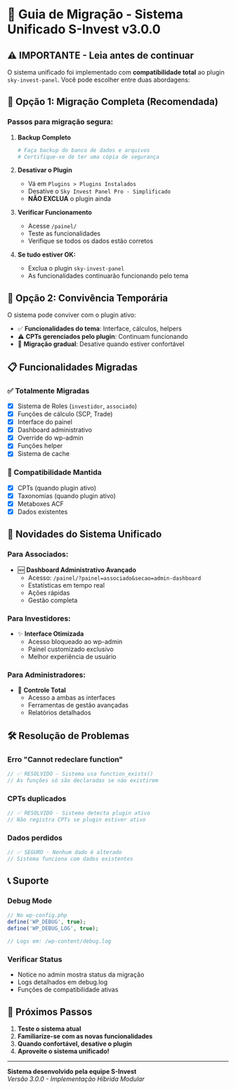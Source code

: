 # 🔄 Guia de Migração - Sistema Unificado S-Invest v3.0.0

## ⚠️ IMPORTANTE - Leia antes de continuar

O sistema unificado foi implementado com **compatibilidade total** ao plugin `sky-invest-panel`. Você pode escolher entre duas abordagens:

## 🔀 Opção 1: Migração Completa (Recomendada)

### Passos para migração segura:

1. **Backup Completo**
   ```bash
   # Faça backup do banco de dados e arquivos
   # Certifique-se de ter uma cópia de segurança
   ```

2. **Desativar o Plugin**
   - Vá em `Plugins > Plugins Instalados`
   - Desative o `Sky Invest Panel Pro - Simplificado`
   - **NÃO EXCLUA** o plugin ainda

3. **Verificar Funcionamento**
   - Acesse `/painel/` 
   - Teste as funcionalidades
   - Verifique se todos os dados estão corretos

4. **Se tudo estiver OK:**
   - Exclua o plugin `sky-invest-panel`
   - As funcionalidades continuarão funcionando pelo tema

## 🔀 Opção 2: Convivência Temporária

O sistema pode conviver com o plugin ativo:

- ✅ **Funcionalidades do tema**: Interface, cálculos, helpers
- ⚠️ **CPTs gerenciados pelo plugin**: Continuam funcionando
- 🔄 **Migração gradual**: Desative quando estiver confortável

## 📋 Funcionalidades Migradas

### ✅ Totalmente Migradas
- [x] Sistema de Roles (`investidor`, `associado`)
- [x] Funções de cálculo (SCP, Trade)
- [x] Interface do painel
- [x] Dashboard administrativo
- [x] Override do wp-admin
- [x] Funções helper
- [x] Sistema de cache

### 🔄 Compatibilidade Mantida
- [x] CPTs (quando plugin ativo)
- [x] Taxonomias (quando plugin ativo)
- [x] Metaboxes ACF
- [x] Dados existentes

## 🎯 Novidades do Sistema Unificado

### Para Associados:
- 🆕 **Dashboard Administrativo Avançado**
  - Acesso: `/painel/?painel=associado&secao=admin-dashboard`
  - Estatísticas em tempo real
  - Ações rápidas
  - Gestão completa

### Para Investidores:
- ✨ **Interface Otimizada**
  - Acesso bloqueado ao wp-admin
  - Painel customizado exclusivo
  - Melhor experiência de usuário

### Para Administradores:
- 🔧 **Controle Total**
  - Acesso a ambas as interfaces
  - Ferramentas de gestão avançadas
  - Relatórios detalhados

## 🛠️ Resolução de Problemas

### Erro "Cannot redeclare function"
```php
// ✅ RESOLVIDO - Sistema usa function_exists()
// As funções só são declaradas se não existirem
```

### CPTs duplicados
```php
// ✅ RESOLVIDO - Sistema detecta plugin ativo
// Não registra CPTs se plugin estiver ativo
```

### Dados perdidos
```php
// ✅ SEGURO - Nenhum dado é alterado
// Sistema funciona com dados existentes
```

## 📞 Suporte

### Debug Mode
```php
// No wp-config.php
define('WP_DEBUG', true);
define('WP_DEBUG_LOG', true);

// Logs em: /wp-content/debug.log
```

### Verificar Status
- Notice no admin mostra status da migração
- Logs detalhados em debug.log
- Funções de compatibilidade ativas

## 🚀 Próximos Passos

1. **Teste o sistema atual**
2. **Familiarize-se com as novas funcionalidades**
3. **Quando confortável, desative o plugin**
4. **Aproveite o sistema unificado!**

---

**Sistema desenvolvido pela equipe S-Invest**  
*Versão 3.0.0 - Implementação Híbrida Modular*